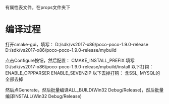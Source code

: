 有属性表文件，在props文件夹下

编译过程
====
打开cmake-gui，填写：
D:/sdk/vs2017-x86/poco-poco-1.9.0-release
D:/sdk/vs2017-x86/poco-poco-1.9.0-release/mybuild

点击Configure按钮，然后配置：
CMAKE_INSTALL_PREFIX	填写D:/sdk/vs2017-x86/poco-poco-1.9.0-release/mybuild/install
以下打钩：
ENABLE_CPPPARSER
ENABLE_SEVENZIP
以下去掉打钩：
含SSL, MYSQL的全部去掉


然后点Generate，然后批量编译ALL_BUILD(Win32 Debug/Release)，然后批量编译INSTALL(Win32 Debug/Release)

